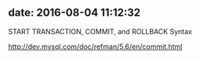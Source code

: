 date: 2016-08-04 11:12:32
---


START TRANSACTION, COMMIT, and ROLLBACK Syntax


http://dev.mysql.com/doc/refman/5.6/en/commit.html
